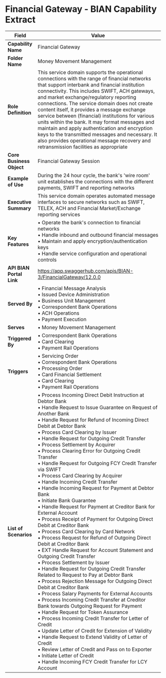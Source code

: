 # Financial Gateway - BIAN Capability Extract

| Field | Value |
|-------|-------|
| **Capability Name** | Financial Gateway |
| **Folder Name** | Money Movement Management |
| **Role Definition** | This service domain supports the operational connections with the range of financial networks that support interbank and financial institution connectivity. This includes SWIFT, ACH gateways, and market exchange/regulatory reporting connections. The service domain does not create content itself, it provides a message exchange service between (financial) institutions for various units within the bank. It may format messages and maintain and apply authentication and encryption keys to the transmitted messages and necessary. It also provides operational message recovery and retransmission facilities as appropriate |
| **Core Business Object** | Financial Gateway Session |
| **Example of Use** | During the 24 hour cycle, the bank's 'wire room' unit establishes the connections with the different payments, SWIFT and reporting networks |
| **Executive Summary** | This service domain operates automated message interfaces to secure networks such as SWIFT, TELEX, ACH and Financial Market/Exchange reporting services |
| **Key Features** | • Operate the bank's connection to financial networks<br>• Handle inbound and outbound financial messages<br>• Maintain and apply encryption/authentication keys<br>• Handle service configuration and operational controls |
| **API BIAN Portal Link** | https://app.swaggerhub.com/apis/BIAN-3/FinancialGateway/12.0.0 |
| **Served By** | • Financial Message Analysis<br>• Issued Device Administration<br>• Business Unit Management<br>• Correspondent Bank Operations<br>• ACH Operations<br>• Payment Execution |
| **Serves** | • Money Movement Management |
| **Triggered By** | • Correspondent Bank Operations<br>• Card Clearing<br>• Payment Rail Operations |
| **Triggers** | • Servicing Order<br>• Correspondent Bank Operations<br>• Processing Order<br>• Card Financial Settlement<br>• Card Clearing<br>• Payment Rail Operations |
| **List of Scenarios** | • Process Incoming Direct Debit Instruction at Debtor Bank<br>• Handle Request to Issue Guarantee on Request of Another Bank<br>• Handle Request for Refund of Incoming Direct Debit at Debtor Bank<br>• Process Card Clearing by Issuer<br>• Handle Request for Outgoing Credit Transfer<br>• Process Settlement by Acquirer<br>• Process Clearing Error for Outgoing Credit Transfer<br>• Handle Request for Outgoing FCY Credit Transfer via SWIFT<br>• Process Card Clearing by Acquirer<br>• Handle Incoming Credit Transfer<br>• Handle Incoming Request for Payment at Debtor Bank<br>• Initiate Bank Guarantee<br>• Handle Request for Payment at Creditor Bank for External Account<br>• Process Receipt of Payment for Outgoing Direct Debit at Creditor Bank<br>• Process Card Clearing by Card Network<br>• Process Request for Refund of Outgoing Direct Debit at Creditor Bank<br>• EXT Handle Request for Account Statement and Outgoing Credit Transfer<br>• Process Settlement by Issuer<br>• Handle Request for Outgoing Credit Transfer Related to Request to Pay at Debtor Bank<br>• Process Rejection Message for Outgoing Direct Debit at Creditor Bank<br>• Process Salary Payments for External Accounts<br>• Process Incoming Credit Transfer at Creditor Bank towards Outgoing Request for Payment<br>• Handle Request for Token Assurance<br>• Process Incoming Credit Transfer for Letter of Credit<br>• Update Letter of Credit for Extension of Validity<br>• Handle Request to Extend Validity of Letter of Credit<br>• Review Letter of Credit and Pass on to Exporter<br>• Initiate Letter of Credit<br>• Handle Incoming FCY Credit Transfer for LCY Account |
